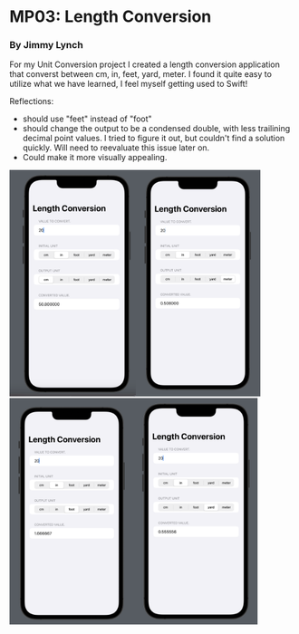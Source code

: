 # MP03: Length Conversion

### By Jimmy Lynch

For my Unit Conversion project I created a length conversion application that converst between cm, in, feet, yard, meter. I found it quite easy to utilize what we have learned, I feel myself getting used to Swift!

Reflections:
- should use "feet" instead of "foot"
- should change the output to be a condensed double, with less trailining decimal point values. I tried to figure it out, but couldn't find a solution quickly. Will need to reevaluate this issue later on.
- Could make it more visually appealing.

<img src="https://github.com/jimmy-lynch/Basic-iOS-Unit-Converter-Application/blob/main/toCm.png" height=400><img src="https://github.com/jimmy-lynch/Basic-iOS-Unit-Converter-Application/blob/main/toMeter.png" height=400><img src="https://github.com/jimmy-lynch/Basic-iOS-Unit-Converter-Application/blob/main/toFoot.png" height=400><img src="https://github.com/jimmy-lynch/Basic-iOS-Unit-Converter-Application/blob/main/toYard.png" height=400>
